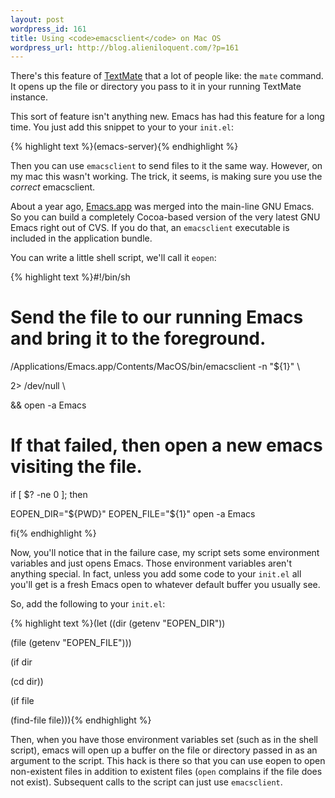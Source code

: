 ```yaml
---
layout: post
wordpress_id: 161
title: Using <code>emacsclient</code> on Mac OS
wordpress_url: http://blog.alieniloquent.com/?p=161
---
```

There's this feature of [TextMate][1] that a lot of people like: the `mate`
command. It opens up the file or directory you pass to it in your running
TextMate instance.

This sort of feature isn't anything new. Emacs has had this feature for a long
time. You just add this snippet to your to your `init.el`:

{% highlight text %}(emacs-server){% endhighlight %}

Then you can use `emacsclient` to send files to it the same way. However, on
my mac this wasn't working. The trick, it seems, is making sure you use the
_correct_ emacsclient.

About a year ago, [Emacs.app][2] was merged into the main-line GNU Emacs. So
you can build a completely Cocoa-based version of the very latest GNU Emacs
right out of CVS. If you do that, an `emacsclient` executable is included in
the application bundle.

You can write a little shell script, we'll call it `eopen`:

{% highlight text %}#!/bin/sh

# Send the file to our running Emacs and bring it to the foreground.

/Applications/Emacs.app/Contents/MacOS/bin/emacsclient -n "${1}" \

2> /dev/null \

&& open -a Emacs

# If that failed, then open a new emacs visiting the file.

if [ $? -ne 0 ]; then

EOPEN_DIR="${PWD}" EOPEN_FILE="${1}" open -a Emacs

fi{% endhighlight %}

Now, you'll notice that in the failure case, my script sets some environment
variables and just opens Emacs. Those environment variables aren't anything
special. In fact, unless you add some code to your `init.el` all you'll get is
a fresh Emacs open to whatever default buffer you usually see.

So, add the following to your `init.el`:

{% highlight text %}(let ((dir (getenv "EOPEN_DIR"))

(file (getenv "EOPEN_FILE")))

(if dir

(cd dir))

(if file

(find-file file))){% endhighlight %}

Then, when you have those environment variables set (such as in the shell
script), emacs will open up a buffer on the file or directory passed in as an
argument to the script. This hack is there so that you can use eopen to open
non-existent files in addition to existent files (`open` complains if the file
does not exist). Subsequent calls to the script can just use `emacsclient`.

   [1]: http://macromates.com/

   [2]: http://emacs-app.sourceforge.net/


